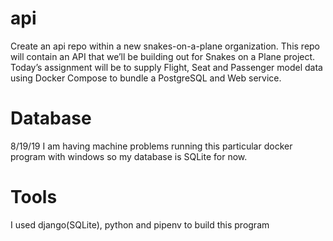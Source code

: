 # api

Create an api repo within a new snakes-on-a-plane organization. This repo will contain an API that we’ll be building out for Snakes on a Plane project. Today’s assignment will be to supply Flight, Seat and Passenger model data using Docker Compose to bundle a PostgreSQL and Web service.

# Database

8/19/19 I am having machine problems running this particular docker program with windows so my database is SQLite for now. 

# Tools

I used django(SQLite), python and pipenv to build this program